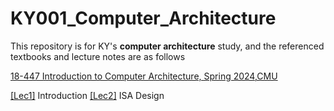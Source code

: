 # KY001_Computer_Architecture
This repository is for KY's **computer architecture** study, and the referenced textbooks and lecture notes are as follows

[18-447 Introduction to Computer Architecture, Spring 2024,CMU](https://users.ece.cmu.edu/~jhoe/doku/doku.php?id=18-447_course_schedule_spring_2024)

[[Lec1]](https://users.ece.cmu.edu/~jhoe/course/ece447/S24handouts/L01.pdf) Introduction
[[Lec2]](https://users.ece.cmu.edu/~jhoe/course/ece447/S24handouts/L02.pdf) ISA Design
